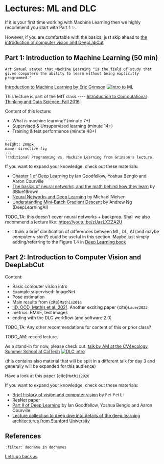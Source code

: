 # Lectures: ML and DLC

If it is your first time working with Machine Learning then we highly recommend you start with Part 1 ✨.

However, if you are comfortable with the basics, just skip ahead to [the introduction of computer vision and DeepLabCut](#part-2:-Introduction-to-Computer-Vision-and-DeepLabCut)

## Part 1: Introduction to Machine Learning (50 min)

```{note}
Art Samuel stated that Machine Learning "is the field of study that gives computers the ability to learn without being explicitly programmed."
```

[Introduction to Machine Learning by Eric Grimson](https://www.youtube.com/watch?v=h0e2HAPTGF4)
[![Intro to ML](http://img.youtube.com/vi/h0e2HAPTGF4/0.jpg)](https://www.youtube.com/watch?v=h0e2HAPTGF4 "Introduction to Machine Learning by Eric Grimson")

This lecture is part of the MIT class ---- [Introduction to Computational Thinking and Data Science, Fall 2016](http://ocw.mit.edu/6-0002F16)

Content of this lecture:
- What is machine learning? (minute 7+)
- Supervised & Unsupervised learning (minute 14+)
- Training & test performance (minute 48+)

```{figure} images/TraditionalProgrammingVSML_MIT.png
---
height: 200px
name: directive-fig
---
Traditional Programming vs. Machine Learning from Grimson's lecture.
```

If you want to expand your knowledge, check out these materials:
- [Chapter 1 of Deep Learning](https://www.deeplearningbook.org/) by Ian Goodfellow, Yoshua Bengio and Aaron Courville
- [The basics of neural networks, and the math behind how they learn](https://www.3blue1brown.com/topics/neural-networks) by 3Blue1Brown
- [Neural Networks and Deep Learning](http://neuralnetworksanddeeplearning.com/index.html) by Michael Nielsen
- [Understanding Mini-Batch Gradient Descent](https://www.youtube.com/watch?v=-_4Zi8fCZO4) by Andrew Ng (DeepLearningAI)

TODO_TA: this doesn't cover neural networks + backprop. Shall we also recommend a lecture like: https://youtu.be/zUazLXZZA2U
- I think a brief clarification of differences between ML, DL, AI (and maybe computer vision?) could be useful in this section. Maybe just simply adding/referring to the Figure 1.4 in [Deep Learning book](https://www.deeplearningbook.org/)

## Part 2: Introduction to Computer Vision and DeepLabCut

Content:
- Basic computer vision intro
- Example supervised: ImageNet
- Pose estimation
- Main results from {cite}`Mathis2018`
- [IID, OOD, Mathis et al. 2021](https://www.youtube.com/watch?v=pM6Z-ASiI2Y&t=104s). Another exciting paper {cite}`Lauer2022`
- metrics: RMSE, test images
- ending with the DLC workflow (and software 2.0)

TODO_TA: Any other recommendations for content of this or prior class?

TODO_AM: record lecture.

As a stand-in for now, please check out:
[talk by AM at the CV4ecology Summer School at CalTech](https://www.youtube.com/watch?v=jfIb2qfAkQU)
[![DLC intro](http://img.youtube.com/vi/jfIb2qfAkQU/0.jpg)](https://www.youtube.com/watch?v=jfIb2qfAkQU "Introduction to DeepLabCut by Alexander Mathis")

(this contains also material that will be split in a different talk for day 3 and generally will be expanded for this audience)

Have a look at this paper {cite}`Mathis2020`

If you want to expand your knowledge, check out these materials:
- [Brief history of vision and computer vision](https://www.youtube.com/watch?v=vT1JzLTH4G4&t=855s) by Fei-Fei Li
- ResNet paper
- [Part II of Deep Learning](https://www.deeplearningbook.org/) by Ian Goodfellow, Yoshua Bengio and Aaron Courville
- [Lecture collection to deep dive into details of the deep learning architectures from Stanford University](https://www.youtube.com/playlist?list=PL3FW7Lu3i5JvHM8ljYj-zLfQRF3EO8sYv)

## References

```{bibliography}
:filter: docname in docnames
```

[Let’s go back 🔙](../README.md).
